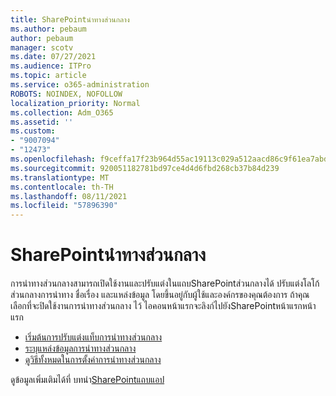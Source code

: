 ```yaml
---
title: SharePointนําทางส่วนกลาง
ms.author: pebaum
author: pebaum
manager: scotv
ms.date: 07/27/2021
ms.audience: ITPro
ms.topic: article
ms.service: o365-administration
ROBOTS: NOINDEX, NOFOLLOW
localization_priority: Normal
ms.collection: Adm_O365
ms.assetid: ''
ms.custom:
- "9007094"
- "12473"
ms.openlocfilehash: f9ceffa17f23b964d55ac19113c029a512aacd86c9f61ea7abd8db1a7c81381f
ms.sourcegitcommit: 920051182781bd97ce4d4d6fbd268cb37b84d239
ms.translationtype: MT
ms.contentlocale: th-TH
ms.lasthandoff: 08/11/2021
ms.locfileid: "57896390"
---
```

# <a name="sharepoint-global-navigation"></a>SharePointนําทางส่วนกลาง

การนําทางส่วนกลางสามารถเปิดใช้งานและปรับแต่งในแถบSharePointส่วนกลางได้ ปรับแต่งโลโก้ ส่วนกลางการนําทาง ชื่อเรื่อง และแหล่งข้อมูล โดยขึ้นอยู่กับผู้ใช้และองค์กรของคุณต้องการ ถ้าคุณเลือกที่จะปิดใช้งานการนําทางส่วนกลาง ไว้ ไอคอนหน้าแรกจะลิงก์ไปยังSharePointหน้าแรกหน้าแรก

- [เริ่มต้นการปรับแต่งแท็บการนําทางส่วนกลาง](https://docs.microsoft.com/SharePoint/sharepoint-app-bar?WT.mc_id=365AdminCSH_SupportCentral#get-started-customizing-the-global-navigation-tab)
- [ระบุแหล่งข้อมูลการนําทางส่วนกลาง](https://docs.microsoft.com/SharePoint/sharepoint-app-bar?WT.mc_id=365AdminCSH_SupportCentral#determine-the-global-navigation-source-depending-on-your-home-sites-configuration)
- [ดูวิธีทั้งหมดในการตั้งค่าการนําทางส่วนกลาง](https://docs.microsoft.com/SharePoint/sharepoint-app-bar?WT.mc_id=365AdminCSH_SupportCentral#see-all-the-different-ways-you-can-set-up-global-navigation)

ดูข้อมูลเพิ่มเติมได้ที่ บทนํา[SharePointแถบแอป](https://docs.microsoft.com/sharepoint/sharepoint-app-bar) 

